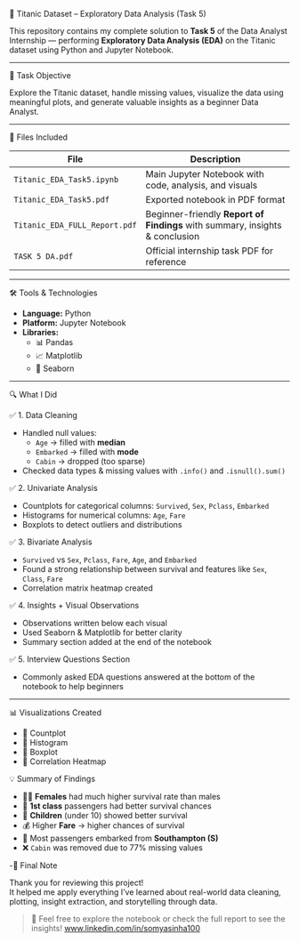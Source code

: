 🚢 Titanic Dataset – Exploratory Data Analysis (Task 5)

This repository contains my complete solution to **Task 5** of the Data Analyst Internship — performing **Exploratory Data Analysis (EDA)** on the Titanic dataset using Python and Jupyter Notebook.

---

 🎯 Task Objective

Explore the Titanic dataset, handle missing values, visualize the data using meaningful plots, and generate valuable insights as a beginner Data Analyst.

---

 📂 Files Included

| File                          | Description                                                                 |
|-------------------------------|-----------------------------------------------------------------------------|
| `Titanic_EDA_Task5.ipynb`     | Main Jupyter Notebook with code, analysis, and visuals                     |
| `Titanic_EDA_Task5.pdf`       | Exported notebook in PDF format                                            |
| `Titanic_EDA_FULL_Report.pdf` | Beginner-friendly **Report of Findings** with summary, insights & conclusion |
| `TASK 5 DA.pdf`               | Official internship task PDF for reference                                |

---

🛠️ Tools & Technologies

- **Language:** Python  
- **Platform:** Jupyter Notebook  
- **Libraries:**  
  - 📊 Pandas  
  - 📈 Matplotlib  
  - 🧼 Seaborn  

---

🔍 What I Did

 ✅ 1. Data Cleaning
- Handled null values:
  - `Age` → filled with **median**
  - `Embarked` → filled with **mode**
  - `Cabin` → dropped (too sparse)
- Checked data types & missing values with `.info()` and `.isnull().sum()`

 ✅ 2. Univariate Analysis
- Countplots for categorical columns: `Survived`, `Sex`, `Pclass`, `Embarked`
- Histograms for numerical columns: `Age`, `Fare`
- Boxplots to detect outliers and distributions

 ✅ 3. Bivariate Analysis
- `Survived` vs `Sex`, `Pclass`, `Fare`, `Age`, and `Embarked`
- Found a strong relationship between survival and features like `Sex`, `Class`, `Fare`
- Correlation matrix heatmap created

 ✅ 4. Insights + Visual Observations
- Observations written below each visual
- Used Seaborn & Matplotlib for better clarity
- Summary section added at the end of the notebook

 ✅ 5. Interview Questions Section
- Commonly asked EDA questions answered at the bottom of the notebook to help beginners

---

 📊 Visualizations Created

- 📌 Countplot  
- 📌 Histogram  
- 📌 Boxplot  
- 📌 Correlation Heatmap  
  

💡 Summary of Findings

- 👩‍🦰 **Females** had much higher survival rate than males  
- 🏰 **1st class** passengers had better survival chances  
- 👶 **Children** (under 10) showed better survival  
- 💰 Higher **Fare** → higher chances of survival  
- 🧳 Most passengers embarked from **Southampton (S)**  
- ❌ `Cabin` was removed due to 77% missing values

-🙌 Final Note

Thank you for reviewing this project!  
It helped me apply everything I’ve learned about real-world data cleaning, plotting, insight extraction, and storytelling through data.

> 💬 Feel free to explore the notebook or check the full report to see the insights!
www.linkedin.com/in/somyasinha100



